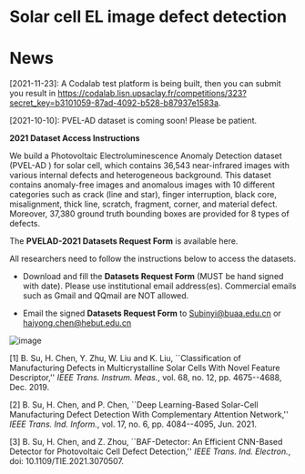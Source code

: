 # Solar cell EL image defect detection

# News
[2021-11-23]: A Codalab test platform is being built, then you can submit you result in https://codalab.lisn.upsaclay.fr/competitions/323?secret_key=b3101059-87ad-4092-b528-b87937e1583a.

[2021-10-10]: PVEL-AD dataset is coming soon! Please be patient.

**2021 Dataset Access Instructions**

We build a Photovoltaic Electroluminescence Anomaly Detection dataset (PVEL-AD ) for solar cell, which contains 36,543 near-infrared images with various internal defects and heterogeneous background. This dataset contains anomaly-free images and anomalous images with 10 different categories such as crack (line and star), finger interruption, black core, misalignment, thick line, scratch, fragment, corner, and material defect. Moreover, 37,380 ground truth bounding boxes are provided for 8 types of defects.

The **PVELAD-2021 Datasets Request Form** is available here. 

All researchers need to follow the instructions below to access the datasets.


* Download and fill the **Datasets Request Form** (MUST be hand signed with date). Please use institutional email address(es). Commercial emails such as Gmail and QQmail are NOT allowed. 

* Email the signed **Datasets Request Form** to Subinyi@buaa.edu.cn or haiyong.chen@hebut.edu.cn

![image](https://user-images.githubusercontent.com/35132544/132239405-a5227832-c3ff-4303-9c46-6d6da76eb630.png)

[1] B. Su, H. Chen, Y. Zhu, W. Liu and K. Liu, ``Classification of Manufacturing Defects in Multicrystalline Solar Cells With Novel Feature Descriptor,'' *IEEE Trans. Instrum. Meas.*, vol. 68, no. 12, pp. 4675--4688, Dec. 2019.

[2] B. Su, H. Chen, and P. Chen, ``Deep Learning-Based Solar-Cell Manufacturing Defect Detection With Complementary Attention Network,'' *IEEE Trans. Ind. Inform.*, vol. 17, no. 6, pp. 4084--4095, Jun. 2021.

[3] B. Su, H. Chen, and Z. Zhou, ``BAF-Detector: An Efficient CNN-Based Detector for Photovoltaic Cell Defect Detection,'' *IEEE Trans. Ind. Electron.*, doi: 10.1109/TIE.2021.3070507.
